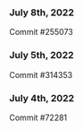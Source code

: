 ### July 8th, 2022

Commit #255073

### July 5th, 2022

Commit #314353


### July 4th, 2022

Commit #72281
